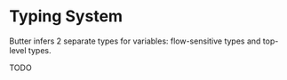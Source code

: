 # Typing System

Butter infers 2 separate types for variables: flow-sensitive types and top-level types.

TODO
